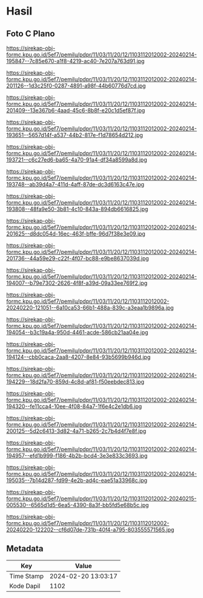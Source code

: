 # Hasil

## Foto C Plano

https://sirekap-obj-formc.kpu.go.id/5ef7/pemilu/pdpr/11/03/11/20/12/1103112012002-20240214-195847--7c85e670-a1f8-4219-ac40-7e207a763d91.jpg

https://sirekap-obj-formc.kpu.go.id/5ef7/pemilu/pdpr/11/03/11/20/12/1103112012002-20240214-201126--1d3c25f0-0287-4891-a98f-44b60776d7cd.jpg

https://sirekap-obj-formc.kpu.go.id/5ef7/pemilu/pdpr/11/03/11/20/12/1103112012002-20240214-201409--13e367b6-4aad-45c6-8b8f-e20c1d5ef87f.jpg

https://sirekap-obj-formc.kpu.go.id/5ef7/pemilu/pdpr/11/03/11/20/12/1103112012002-20240214-193651--5657d14f-a537-44b2-817e-f1d78654d212.jpg

https://sirekap-obj-formc.kpu.go.id/5ef7/pemilu/pdpr/11/03/11/20/12/1103112012002-20240214-193721--c6c27ed6-ba65-4a70-91a4-df34a8599a8d.jpg

https://sirekap-obj-formc.kpu.go.id/5ef7/pemilu/pdpr/11/03/11/20/12/1103112012002-20240214-193748--ab39d4a7-411d-4aff-87de-dc3d6163c47e.jpg

https://sirekap-obj-formc.kpu.go.id/5ef7/pemilu/pdpr/11/03/11/20/12/1103112012002-20240214-193808--48fa9e50-3b81-4c10-843a-894db6616825.jpg

https://sirekap-obj-formc.kpu.go.id/5ef7/pemilu/pdpr/11/03/11/20/12/1103112012002-20240214-201625--d8dc054d-16ec-463f-bffe-96d7f38e3e09.jpg

https://sirekap-obj-formc.kpu.go.id/5ef7/pemilu/pdpr/11/03/11/20/12/1103112012002-20240214-201736--44a59e29-c22f-4f07-bc88-e9be8637039d.jpg

https://sirekap-obj-formc.kpu.go.id/5ef7/pemilu/pdpr/11/03/11/20/12/1103112012002-20240214-194007--b79e7302-2626-4f8f-a39d-09a33ee769f2.jpg

https://sirekap-obj-formc.kpu.go.id/5ef7/pemilu/pdpr/11/03/11/20/12/1103112012002-20240220-121051--6a10ca53-66b1-488a-839c-a3eaa1b9896a.jpg

https://sirekap-obj-formc.kpu.go.id/5ef7/pemilu/pdpr/11/03/11/20/12/1103112012002-20240214-194054--b3c19a4a-950d-4461-acde-586cb21aa04e.jpg

https://sirekap-obj-formc.kpu.go.id/5ef7/pemilu/pdpr/11/03/11/20/12/1103112012002-20240214-194124--cbb0caca-2aa8-4207-8e84-93b5699b946d.jpg

https://sirekap-obj-formc.kpu.go.id/5ef7/pemilu/pdpr/11/03/11/20/12/1103112012002-20240214-194229--18d2fa70-859d-4c8d-af81-f50eebdec813.jpg

https://sirekap-obj-formc.kpu.go.id/5ef7/pemilu/pdpr/11/03/11/20/12/1103112012002-20240214-194320--fe11cca4-10ee-4f08-84a7-1f6e4c2e1db6.jpg

https://sirekap-obj-formc.kpu.go.id/5ef7/pemilu/pdpr/11/03/11/20/12/1103112012002-20240214-200125--5d2c6413-3d82-4a71-b265-2c7b4d4f7e8f.jpg

https://sirekap-obj-formc.kpu.go.id/5ef7/pemilu/pdpr/11/03/11/20/12/1103112012002-20240214-194957--efd1b999-f186-4b2b-bcd4-3e3e833c3693.jpg

https://sirekap-obj-formc.kpu.go.id/5ef7/pemilu/pdpr/11/03/11/20/12/1103112012002-20240214-195035--7b14d287-fd99-4e2b-ad4c-eae51a33968c.jpg

https://sirekap-obj-formc.kpu.go.id/5ef7/pemilu/pdpr/11/03/11/20/12/1103112012002-20240215-005530--6565d1d5-6ea5-4390-8a3f-bb5fd5e68b5c.jpg

https://sirekap-obj-formc.kpu.go.id/5ef7/pemilu/pdpr/11/03/11/20/12/1103112012002-20240220-122202--cf6d07de-731b-40f4-a795-803555571565.jpg


## Metadata

| Key        | Value               |
| ---------- | ------------------- |
| Time Stamp | 2024-02-20 13:03:17 |
| Kode Dapil | 1102                |



